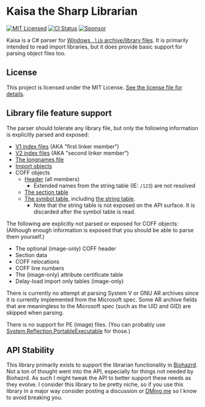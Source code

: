 Kaisa the Sharp Librarian
===============================================================================

[![MIT Licensed](https://img.shields.io/github/license/pathogendavid/kaisa?style=flat-square)](LICENSE.txt)
[![CI Status](https://img.shields.io/github/workflow/status/pathogendavid/kaisa/Kaisa/main?style=flat-square)](https://github.com/PathogenDavid/Kaisa/actions?query=workflow%3AKaisa+branch%3Amain)
[![Sponsor](https://img.shields.io/badge/sponsor-%E2%9D%A4-lightgrey?logo=github&style=flat-square)](https://github.com/sponsors/PathogenDavid)

Kaisa is a C# parser for [Windows `.lib` archive/library files](https://docs.microsoft.com/en-us/windows/win32/debug/pe-format#archive-library-file-format). It is primarily intended to read import libraries, but it does provide basic support for parsing object files too.

## License

This project is licensed under the MIT License. [See the license file for details](LICENSE.txt).

## Library file feature support

The parser should tolerate any library file, but only the following information is explicitly parsed and exposed:

* [V1 index files](https://docs.microsoft.com/en-us/windows/win32/debug/pe-format#first-linker-member) (AKA "first linker member")
* [V2 index files](https://docs.microsoft.com/en-us/windows/win32/debug/pe-format#second-linker-member) (AKA "second linker member")
* [The longnames file](https://docs.microsoft.com/en-us/windows/win32/debug/pe-format#longnames-member)
* [Import objects](https://docs.microsoft.com/en-us/windows/win32/debug/pe-format#import-library-format)
* COFF objects
  * [Header](https://docs.microsoft.com/en-us/windows/win32/debug/pe-format#coff-file-header-object-and-image) (all members)
    * Extended names from the string table (IE: `/123`) are not resolved
  * [The section table](https://docs.microsoft.com/en-us/windows/win32/debug/pe-format#section-table-section-headers)
  * [The symbol table](https://docs.microsoft.com/en-us/windows/win32/debug/pe-format#coff-symbol-table), including [the string table](https://docs.microsoft.com/en-us/windows/win32/debug/pe-format#coff-string-table).
    * Note that the string table is not exposed on the API surface. It is discarded after the symbol table is read.

The following are explicitly not parsed or exposed for COFF objects: (Although enough information is exposed that you should be able to parse them yourself.)

* The optional (image-only) COFF header
* Section data
* COFF relocations
* COFF line numbers
* The (image-only) attribute certificate table
* Delay-load import only tables (image-only)

There is currently no attempt at parsing System V or GNU AR archives since it is currently implemented from the Microsoft spec. Some AR archive fields that are meaningless to the Microsoft spec (such as the UID and GID) are skipped when parsing.

There is no support for PE (image) files. (You can probably use [System.Reflection.PortableExecutable](https://docs.microsoft.com/en-us/dotnet/api/system.reflection.portableexecutable) for those.)

## API Stability

This library primarily exists to support the librarian functionality in [Biohazrd](https://github.com/InfectedLibraries/Biohazrd). Not a ton of thought went into the API, especially for things not needed by Biohazrd. As such I might tweak the API to better support these needs as they evolve. I consider this library to be pretty niche, so if you use this library in a major way consider posting a discussion or [DMing me](https://twitter.com/pathogendavid) so I know to avoid breaking you.
